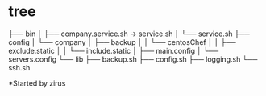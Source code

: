 # tree

├── bin
│   ├── company.service.sh -> service.sh
│   └── service.sh
├── config
│   └── company
│       ├── backup
│       │   └── centosChef
│       │       ├── exclude.static
│       │       └── include.static
│       ├── main.config
│       └── servers.config
└── lib
    ├── backup.sh
    ├── config.sh
    ├── logging.sh
    └── ssh.sh

*Started by zirus
